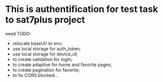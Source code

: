 # This is authentification for test task to sat7plus project

need TODO:

- relocate baseUrl to env;
- use local storage for auth_token;
- use local storage for device_id;
- to create validation for login;
- to create adaptive for home and favorite pages;
- to create pagination for favorite;
- to fix CORS blocked...
